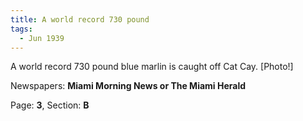 ```yaml
---  
title: A world record 730 pound  
tags:  
  - Jun 1939  
---  
```

  
A world record 730 pound blue marlin is caught off Cat Cay. [Photo!]  
  
Newspapers: **Miami Morning News or The Miami Herald**  
  
Page: **3**, Section: **B** 

